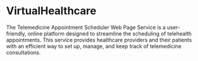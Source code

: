 # VirtualHealthcare
The Telemedicine Appointment Scheduler Web Page Service is a user-friendly, online platform designed to streamline the scheduling of telehealth appointments. This service provides healthcare providers and their patients with an efficient way to set up, manage, and keep track of telemedicine consultations.
